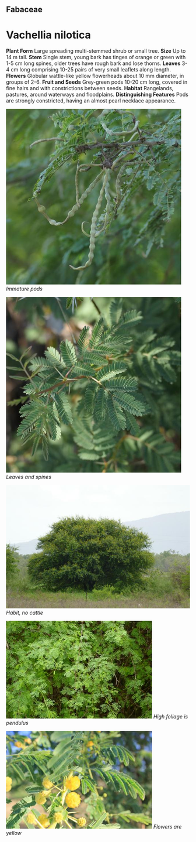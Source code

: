 ## Fabaceae
# Vachellia nilotica
 **Plant Form** Large spreading multi-stemmed shrub or small tree. **Size** Up to 14 m tall. **Stem** Single stem, young bark has tinges of orange or green with 1-5 cm long spines, older trees have rough bark and lose thorns. **Leaves** 3-4 cm long comprising 10-25 pairs of very small leaflets along length. **Flowers** Globular wattle-like yellow flowerheads about 10 mm diameter, in groups of 2-6. **Fruit and Seeds** Grey-green pods 10-20 cm long, covered in fine hairs and with constrictions between seeds. **Habitat** Rangelands, pastures, around waterways and floodplains. **Distinguishing Features** Pods are strongly constricted, having an almost pearl necklace appearance.


![Immature pods](107232_P1278577.jpg)
 *Immature pods* 

![Leaves and spines](107138_P1278479.jpg)
 *Leaves and spines* 

![Habit, no cattle](10968_P6930925.jpg)
 *Habit, no cattle* 

![High foliage is pendulus](9371_P6930316.jpg)
 *High foliage is pendulus* 

![Flowers are yellow](60359_IMG_7090.jpg)
 *Flowers are yellow* 

